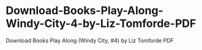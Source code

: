 # Download-Books-Play-Along-Windy-City-4-by-Liz-Tomforde-PDF
Download Books Play Along (Windy City, #4) by Liz Tomforde PDF
